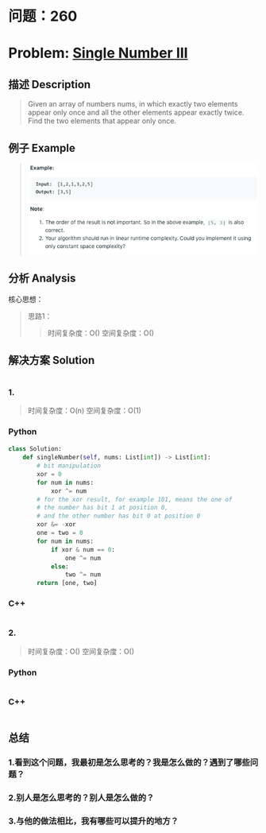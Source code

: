 
# 问题：260
# Problem: [Single Number III](https://leetcode.com/problems/single-number-iii/)

## 描述 Description
> Given an array of numbers nums, in which exactly two elements appear only once and all the other elements appear exactly twice. Find the two elements that appear only once.


## 例子 Example
 
> ![example1](../img/260.png)


## 分析 Analysis

核心思想：
> 思路1：
>> 时间复杂度：O()
>> 空间复杂度：O()


## 解决方案 Solution
```

```
### 1.

> 时间复杂度：O(n)
> 空间复杂度：O(1)

### Python

```python
class Solution:
    def singleNumber(self, nums: List[int]) -> List[int]:
        # bit manipulation
        xor = 0
        for num in nums:
            xor ^= num
        # for the xor result, for example 101, means the one of 
        # the number has bit 1 at position 0,
        # and the other number has bit 0 at position 0
        xor &= -xor
        one = two = 0
        for num in nums:
            if xor & num == 0:
                one ^= num
            else:
                two ^= num
        return [one, two]
```

### C++

```c++

```


### 2.

> 时间复杂度：O()
> 空间复杂度：O()

### Python


```python

```

### C++

```c++

```



## 总结

### 1.看到这个问题，我最初是怎么思考的？我是怎么做的？遇到了哪些问题？


### 2.别人是怎么思考的？别人是怎么做的？


### 3.与他的做法相比，我有哪些可以提升的地方？



```python

```
